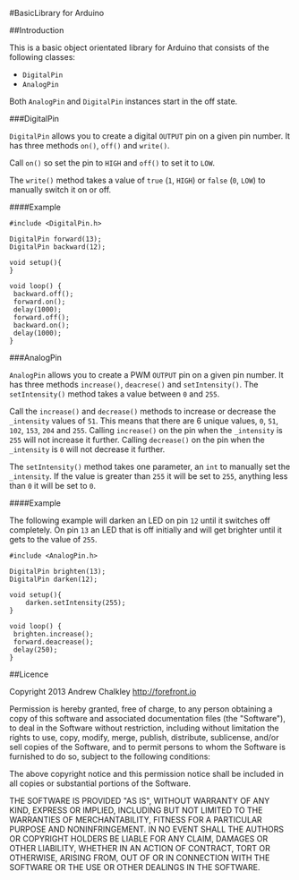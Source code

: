#BasicLibrary for Arduino

##Introduction

This is a basic object orientated library for Arduino that consists of the following classes:

* `DigitalPin`
* `AnalogPin`

Both `AnalogPin` and `DigitalPin` instances start in the off state. 

###DigitalPin 

`DigitalPin` allows you to create a digital `OUTPUT` pin on a given pin number. It has three methods `on()`, `off()` and `write()`.

Call `on()` so set the pin to `HIGH` and `off()` to set it to `LOW`. 

The `write()` method takes a value of `true` (`1`, `HIGH`) or `false` (`0`, `LOW`) to manually switch it on or off.

####Example

    #include <DigitalPin.h>
    
    DigitalPin forward(13);
    DigitalPin backward(12);
    
    void setup(){
    }
    
    void loop() {
     backward.off();
     forward.on();
     delay(1000); 
     forward.off();
     backward.on();
     delay(1000);
    }

###AnalogPin 

`AnalogPin` allows you to create a PWM `OUTPUT` pin on a given pin number. It has three methods `increase()`, `deacrese()` and `setIntensity()`. The `setIntensity()` method takes a value between `0` and `255`.

Call the `increase()` and `decrease()` methods to increase or decrease the `_intensity`  values of `51`. This means that there are 6 unique values, `0`, `51`, `102`, `153`, `204` and `255`. Calling `increase()` on the pin when the `_intensity` is `255` will not increase it further. Calling `decrease()` on the pin when the `_intensity` is `0` will not decrease it further.

The `setIntensity()` method takes one parameter, an `int` to manually set the `_intensity`. If the value is greater than `255` it will be set to `255`, anything less than `0` it will be set to `0`.

####Example

The following example will darken an LED on pin `12` until it switches off completely. On pin `13` an LED that is off initially and will get brighter until it gets to the value of `255`.

    #include <AnalogPin.h>
    
    DigitalPin brighten(13);
    DigitalPin darken(12);
    
    void setup(){
		darken.setIntensity(255);
    }
    
    void loop() {
     brighten.increase();
     forward.deacrease();
     delay(250);
    }


##Licence

Copyright 2013 Andrew Chalkley
http://forefront.io

Permission is hereby granted, free of charge, to any person obtaining
a copy of this software and associated documentation files (the
"Software"), to deal in the Software without restriction, including
without limitation the rights to use, copy, modify, merge, publish,
distribute, sublicense, and/or sell copies of the Software, and to
permit persons to whom the Software is furnished to do so, subject to
the following conditions:

The above copyright notice and this permission notice shall be
included in all copies or substantial portions of the Software.

THE SOFTWARE IS PROVIDED "AS IS", WITHOUT WARRANTY OF ANY KIND,
EXPRESS OR IMPLIED, INCLUDING BUT NOT LIMITED TO THE WARRANTIES OF
MERCHANTABILITY, FITNESS FOR A PARTICULAR PURPOSE AND
NONINFRINGEMENT. IN NO EVENT SHALL THE AUTHORS OR COPYRIGHT HOLDERS BE
LIABLE FOR ANY CLAIM, DAMAGES OR OTHER LIABILITY, WHETHER IN AN ACTION
OF CONTRACT, TORT OR OTHERWISE, ARISING FROM, OUT OF OR IN CONNECTION
WITH THE SOFTWARE OR THE USE OR OTHER DEALINGS IN THE SOFTWARE.